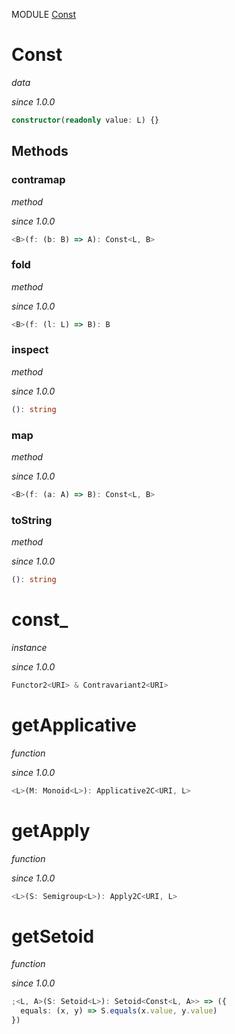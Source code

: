 MODULE [Const](https://github.com/gcanti/fp-ts/blob/master/src/Const.ts)

# Const

_data_

_since 1.0.0_

```ts
constructor(readonly value: L) {}
```

## Methods

### contramap

_method_

_since 1.0.0_

```ts
<B>(f: (b: B) => A): Const<L, B>
```

### fold

_method_

_since 1.0.0_

```ts
<B>(f: (l: L) => B): B
```

### inspect

_method_

_since 1.0.0_

```ts
(): string
```

### map

_method_

_since 1.0.0_

```ts
<B>(f: (a: A) => B): Const<L, B>
```

### toString

_method_

_since 1.0.0_

```ts
(): string
```

# const\_

_instance_

_since 1.0.0_

```ts
Functor2<URI> & Contravariant2<URI>
```

# getApplicative

_function_

_since 1.0.0_

```ts
<L>(M: Monoid<L>): Applicative2C<URI, L>
```

# getApply

_function_

_since 1.0.0_

```ts
<L>(S: Semigroup<L>): Apply2C<URI, L>
```

# getSetoid

_function_

_since 1.0.0_

```ts
;<L, A>(S: Setoid<L>): Setoid<Const<L, A>> => ({
  equals: (x, y) => S.equals(x.value, y.value)
})
```
